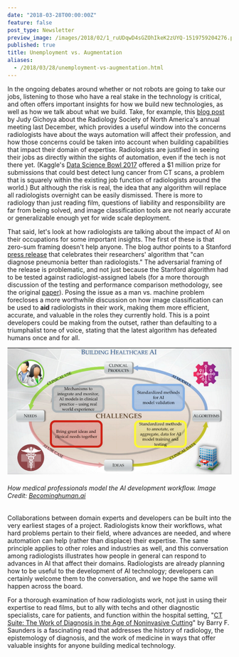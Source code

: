 ```yaml
---
date: "2018-03-28T00:00:00Z"
feature: false
post_type: Newsletter
preview_image: /images/2018/02/1_ruUDqwD4sGZOhIkeK2zUYQ-1519759204276.png
published: true
title: Unemployment vs. Augmentation
aliases:
  - /2018/03/28/unemployment-vs-augmentation.html
---
```


In the ongoing debates around whether or not robots are going to take our jobs, listening to those who have a real stake in the technology is critical, and often offers important insights for how we build new technologies, as well as how we talk about what we build. Take, for example, this [blog post](https://becominghuman.ai/radiologists-as-knowledge-experts-in-a-world-of-artificial-intelligence-summary-of-radiology-ec63a7002329) by Judy Gichoya about the Radiology Society of North America's annual meeting last December, which provides a useful window into the concerns radiologists have about the ways automation will affect their profession, and how those concerns could be taken into account when building capabilities that impact their domain of expertise. Radiologists are justified in seeing their jobs as directly within the sights of automation, even if the tech is not there yet. (Kaggle's [Data Science Bowl 2017](https://www.kaggle.com/c/data-science-bowl-2017) offered a $1 million prize for submissions that could best detect lung cancer from CT scans, a problem that is squarely within the existing job function of radiologists around the world.)  But although the risk is real, the idea that any algorithm will replace all radiologists overnight can be easily dismissed. There is more to radiology than just reading film, questions of liability and responsibility are far from being solved, and image classification tools are not nearly accurate or generalizable enough yet for wide scale deployment.

That said, let's look at how radiologists are talking about the impact of AI on their occupations for some important insights. The first of these is that zero-sum framing doesn't help anyone. The blog author points to a Stanford [press release](https://news.stanford.edu/press-releases/2017/11/15/algorithm-outpernosing-pneumonia/) that celebrates their researchers' algorithm that "can diagnose pneumonia better than radiologists." The adversarial framing of the release is problematic, and not just because the Stanford algorithm had to be tested against radiologist-assigned labels (for a more thorough discussion of the testing and performance comparison methodology, see the original [paper](https://arxiv.org/abs/1711.05225)). Posing the issue as a man vs. machine problem forecloses a more worthwhile discussion on how image classification can be used to **aid** radiologists in their work, making them more efficient, accurate, and valuable in the roles they currently hold. This is a point developers could be making from the outset, rather than defaulting to a triumphalist tone of voice, stating that the latest algorithm has defeated humans once and for all.  

![](/images/2018/02/1_ruUDqwD4sGZOhIkeK2zUYQ-1519759204276.png) 
###### How medical professionals model the AI development workflow. Image Credit: [Becominghuman.ai](https://becominghuman.ai/radiologists-as-knowledge-experts-in-a-world-of-artificial-intelligence-summary-of-radiology-ec63a7002329) 

Collaborations between domain experts and developers can be built into the very earliest stages of a project. Radiologists know their workflows, what hard problems pertain to their field, where advances are needed, and where automation can help (rather than displace) their expertise. The same principle applies to other roles and industries as well, and this conversation among radiologists illustrates how people in general can respond to advances in AI that affect their domains. Radiologists are already planning how to be useful to the development of AI technology; developers can certainly welcome them to the conversation, and we hope the same will happen across the board.

For a thorough examination of how radiologists work, not just in using their expertise to read films, but to ally with techs and other diagnostic specialists, care for patients, and function within the hospital setting, "[CT Suite: The Work of Diagnosis in the Age of Noninvasive Cutting](https://www.dukeupress.edu/ct-suite)" by Barry F. Saunders is a fascinating read that addresses the history of radiology, the epistemology of diagnosis, and the work of medicine in ways that offer valuable insights for anyone building medical technology.